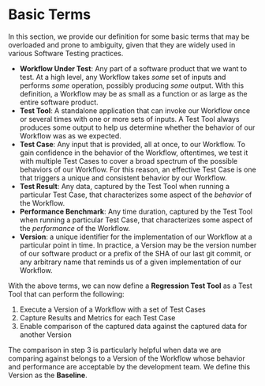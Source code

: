 # Basic Terms

In this section, we provide our definition for some basic terms that may be
overloaded and prone to ambiguity, given that they are widely used in various
Software Testing practices.

- **Workflow Under Test**: Any part of a software product that we want to test.
  At a high level, any Workflow takes _some_ set of inputs and performs _some_
  operation, possibly producing _some_ output. With this definition, a Workflow
  may be as small as a function or as large as the entire software product.
- **Test Tool**: A standalone application that can invoke our Workflow once or
  several times with one or more sets of inputs. A Test Tool always produces
  some output to help us determine whether the behavior of our Workflow was as
  we expected.
- **Test Case**: Any input that is provided, all at once, to our Workflow. To
  gain confidence in the behavior of the Workflow, oftentimes, we test it with
  multiple Test Cases to cover a broad spectrum of the possible behaviors of our
  Workflow. For this reason, an effective Test Case is one that triggers a
  unique and consistent behavior by our Workflow.
- **Test Result**: Any data, captured by the Test Tool when running a particular
  Test Case, that characterizes some aspect of the _behavior_ of the Workflow.
- **Performance Benchmark**: Any time duration, captured by the Test Tool when
  running a particular Test Case, that characterizes some aspect of the
  _performance_ of the Workflow.
- **Version**: a unique identifier for the implementation of our Workflow at a
  particular point in time. In practice, a Version may be the version number of
  our software product or a prefix of the SHA of our last git commit, or any
  arbitrary name that reminds us of a given implementation of our Workflow.

With the above terms, we can now define a **Regression Test Tool** as a Test
Tool that can perform the following:

1.  Execute a Version of a Workflow with a set of Test Cases
2.  Capture Results and Metrics for each Test Case
3.  Enable comparison of the captured data against the captured data for another
    Version

The comparison in step 3 is particularly helpful when data we are comparing
against belongs to a Version of the Workflow whose behavior and performance are
acceptable by the development team. We define this Version as the **Baseline**.
